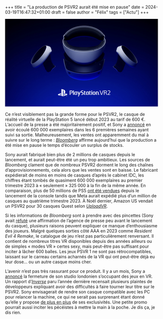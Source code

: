 +++
title = "La production de PSVR2 aurait été mise en pause"
date = 2024-03-19T16:47:32+01:00
draft = false
author = "Félix"
tags = ["Actu"]
+++

![Le casque PSVR2 de Sony](PSVR2.png)

Ce n’est visiblement pas la grande forme pour le PSVR2, le casque de réalité virtuelle de la PlayStation 5 lancé début 2023 au tarif de 600 €. L’accueil de la presse a été majoritairement positif, et Sony a [annoncé](https://www.sony.com/en/SonyInfo/IR/library/presen/business_segment_meeting/pdf/2023/GNS.pdf) en avoir écoulé 600 000 exemplaires dans les 6 premières semaines ayant suivi sa sortie. Malheureusement, les ventes ont apparemment du mal à suivre sur le long terme : *[Bloomberg](https://www.bloomberg.com/news/articles/2024-03-18/sony-hits-pause-on-psvr2-production-as-unsold-inventory-piles-up)* affirme aujourd’hui que la production a été mise en pause le temps d’écouler un surplus de stocks.

Sony aurait fabriqué bien plus de 2 millions de casques depuis le lancement, et aurait peut-être été un peu trop ambitieux. Les sources de *Bloomberg* clament que de nombreux PSVR2 dorment le long des chaînes d’approvisionnements, cela alors que les ventes sont en baisse. Le fabricant expédierait de moins en moins de casques d’après le cabinet IDC, les chiffres étant tombés de quasiment 600 000 exemplaires au premier trimestre 2023 à « seulement » 325 000 à la fin de la même année. En comparaison, plus de 50 millions de PS5 [ont été vendues](https://sonyinteractive.com/en/press-releases/2023/playstation-5-50-million-sold/) depuis le lancement de la console tandis que Meta aurait expédié plus d’un million de casques au quatrième trimestre 2023. À Noël dernier, Amazon US vendait un PSVR2 pour 30 casques Quest selon *[UploadVR](https://www.roadtovr.com/quest-psvr-2-unit-sales-holiday-2023/)*.

Si les informations de *Bloomberg* sont à prendre avec des pincettes (Sony avait [réfuté](https://www.gamesindustry.biz/sony-we-have-not-cut-ps-vr-2-production-numbers) une affirmation de l’agence de presse peu avant le lancement du casque), plusieurs raisons peuvent expliquer ce manque d’enthousiasme des joueurs. Malgré quelques sorties côté AAA en 2023 comme *Resident Evil 4 Remake*, le catalogue de jeu n’est pas particulièrement renversant. Il contient de nombreux titres VR disponibles depuis des années ailleurs ou de simples « modes VR » certes sexy, mais peut-être pas suffisant pour inciter à lâcher 600 balles. Les jeux PSVR 1 ne sont pas rétrocompatibles, laissant sur le carreau certains acharnés de la VR qui ont peut-être déjà eu leur dose… ou un autre casque moins cher.

L’avenir n’est pas très rassurant pour ce produit. Il y a un mois, Sony a [annoncé](https://sonyinteractive.com/en/news/blog/difficult-news-about-our-workforce/?sf271923331=1) la fermeture de son studio londonien s’occupant des jeux en VR. Un rapport d’*[Inverse](https://www.inverse.com/gaming/ps-vr-2-developers-issues-unity-resolution)* paru l’année dernière recensait plusieurs plaintes de développeurs expliquant avoir des difficultés à faire tourner leur titre sur le PSVR2. Sony envisagerait de rendre son casque compatible avec les PC pour relancer la machine, ce qui ne serait pas surprenant étant donné qu’elle y propose [de plus en plus](https://nostick.fr/articles/2024/mars/ghost/) de ses exclusivités. Une petite promo pourrait aussi inciter les pécéistes à mettre la main à la poche. Je dis ça, je dis rien.